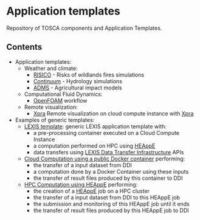 # Application templates

Repository of TOSCA components and Application Templates.

## Contents
* Application templates:
  * Weather and climate:
    * [RISICO](weather-climate/applications/risico/) - Risks of wildlands fires simulations
    * [Continuum](weather-climate/applications/continuum/) - Hydrology simulations
    * [ADMS](weather-climate/applications/adms/) - Agricultural impact models
  * Computational Fluid Dynamics:
    * [OpenFOAM](computational-fluid-dynamics/applications/openfoam) workflow
  * Remote visualization:
    * [Xpra](visualization/applications/xpra) Remote visualization on cloud compute instance with [Xpra](https://xpra.org/)
* Examples of generic templates:
  * [LEXIS template](examples/applications/cloudHPCComputation/): generic LEXIS application template with:
    * a pre-processing container executed on a Cloud Compute Instance
    * a computation performed on HPC using [HEAppE](https://heappe.eu)
    * data transfers using [LEXIS Data Transfer Infrastructure](https://lexis-project.eu/web/lexis-platform/data-management-layer/) APIs
  * [Cloud Computation using a public Docker container](examples/applications/cloudComputationPublicContainer/) performing:
    * the transfer of a input dataset from DDI
    * a computation done by a Docker Container using these inputs
    * the transfer of result files produced by this container to DDI
  * [HPC Computation using HEAppE](examples/applications/hpcComputation/) performing:
    * the creation of a [HEAppE](https://heappe.eu) job on a HPC cluster
    * the transfer of a input dataset from DDI to this HEAppE job
    * the submission and monitoring of this HEAppE job until it ends
    * the transfer of result files produced by this HEAppE job to DDI

